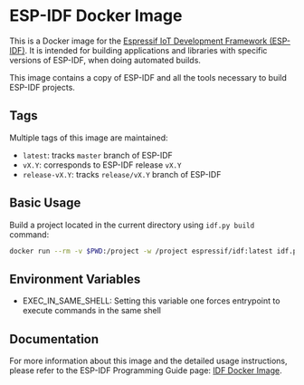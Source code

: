 <!-- This is a brief version of docs/en/api-guides/tools/idf-docker-image.rst
     intended to be displayed on the Docker Hub page: https://hub.docker.com/r/espressif/idf.
     When changing this page, please keep idf-docker-image.rst in sync.
     (Keep the differences between Markdown and restructuredText in mind.)
 -->

# ESP-IDF Docker Image

This is a Docker image for the [Espressif IoT Development Framework (ESP-IDF)](https://github.com/espressif/esp-idf). It is intended for building applications and libraries with specific versions of ESP-IDF, when doing automated builds.

This image contains a copy of ESP-IDF and all the tools necessary to build ESP-IDF projects.

## Tags

Multiple tags of this image are maintained:

- `latest`: tracks `master` branch of ESP-IDF
- `vX.Y`: corresponds to ESP-IDF release `vX.Y`
- `release-vX.Y`: tracks `release/vX.Y` branch of ESP-IDF

## Basic Usage

Build a project located in the current directory using `idf.py build` command:

```bash
docker run --rm -v $PWD:/project -w /project espressif/idf:latest idf.py build
```

## Environment Variables

- EXEC_IN_SAME_SHELL: Setting this variable one forces entrypoint to execute commands in the same shell

## Documentation

For more information about this image and the detailed usage instructions, please refer to the ESP-IDF Programming Guide page: [IDF Docker Image](https://docs.espressif.com/projects/esp-idf/en/latest/esp32/api-guides/tools/idf-docker-image.html).
